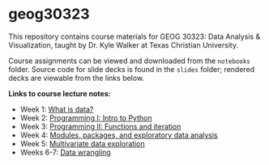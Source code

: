 # geog30323

This repository contains course materials for GEOG 30323: Data Analysis & Visualization, taught by Dr. Kyle Walker at Texas Christian University.  

Course assignments can be viewed and downloaded from the `notebooks` folder.  Source code for slide decks is found in the `slides` folder; rendered decks are viewable from the links below.  

__Links to course lecture notes:__

* Week 1: [What is data?](http://walkerke.github.io/geog30323/slides/what-is-data/#/)
* Week 2: [Programming I: Intro to Python](http://walkerke.github.io/geog30323/slides/programming-1/#/) 
* Week 3: [Programming II: Functions and iteration](http://walkerke.github.io/geog30323/slides/functions-and-iteration/#/)
* Week 4: [Modules, packages, and exploratory data analysis](https://walkerke.github.io/geog30323/slides/modules-and-eda/#/)
* Week 5: [Multivariate data exploration](https://walkerke.github.io/geog30323/slides/exploratory-viz/#/)
* Weeks 6-7: [Data wrangling](http://walkerke.github.io/geog30323/slides/data-wrangling/#/)


<!-- Add more week-by-week as the slides are ready


-->

